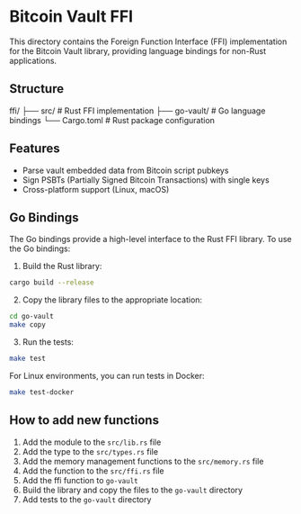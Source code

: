 # Bitcoin Vault FFI

This directory contains the Foreign Function Interface (FFI) implementation for the Bitcoin Vault library, providing language bindings for non-Rust applications.

## Structure

ffi/
├── src/ # Rust FFI implementation
├── go-vault/ # Go language bindings
└── Cargo.toml # Rust package configuration

## Features

- Parse vault embedded data from Bitcoin script pubkeys
- Sign PSBTs (Partially Signed Bitcoin Transactions) with single keys
- Cross-platform support (Linux, macOS)

## Go Bindings

The Go bindings provide a high-level interface to the Rust FFI library. To use the Go bindings:

1. Build the Rust library:

```bash
cargo build --release
```

2. Copy the library files to the appropriate location:

```bash
cd go-vault
make copy
```

3. Run the tests:

```bash
make test
```

For Linux environments, you can run tests in Docker:

```bash
make test-docker
```

## How to add new functions

1. Add the module to the `src/lib.rs` file
2. Add the type to the `src/types.rs` file
3. Add the memory management functions to the `src/memory.rs` file
4. Add the function to the `src/ffi.rs` file
5. Add the ffi function to `go-vault`
6. Build the library and copy the files to the `go-vault` directory
7. Add tests to the `go-vault` directory
